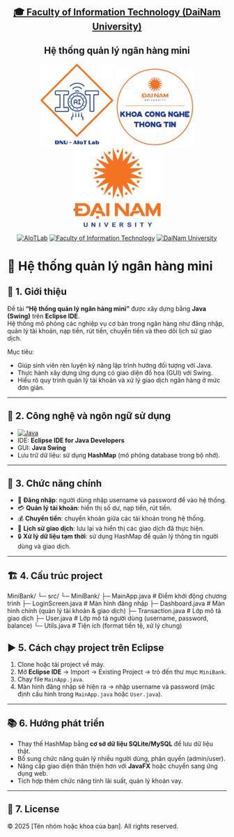 <h2 align="center">
    <a href="https://dainam.edu.vn/vi/khoa-cong-nghe-thong-tin">
    🎓 Faculty of Information Technology (DaiNam University)
    </a>
</h2>
<h2 align="center">
   Hệ thống quản lý ngân hàng mini
</h2>
<div align="center">
    <p align="center">
        <img src="docs/aiotlab_logo.png" alt="AIoTLab Logo" width="170"/>
        <img src="docs/fitdnu_logo.png" alt="AIoTLab Logo" width="180"/>
        <img src="docs/dnu_logo.png" alt="DaiNam University Logo" width="200"/>
    </p>

[![AIoTLab](https://img.shields.io/badge/AIoTLab-green?style=for-the-badge)](https://www.facebook.com/DNUAIoTLab)
[![Faculty of Information Technology](https://img.shields.io/badge/Faculty%20of%20Information%20Technology-blue?style=for-the-badge)](https://dainam.edu.vn/vi/khoa-cong-nghe-thong-tin)
[![DaiNam University](https://img.shields.io/badge/DaiNam%20University-orange?style=for-the-badge)](https://dainam.edu.vn)

</div>

# 🏦 Hệ thống quản lý ngân hàng mini

## 📖 1. Giới thiệu
Đề tài **“Hệ thống quản lý ngân hàng mini”** được xây dựng bằng **Java (Swing)** trên **Eclipse IDE**.  
Hệ thống mô phỏng các nghiệp vụ cơ bản trong ngân hàng như đăng nhập, quản lý tài khoản, nạp tiền, rút tiền, chuyển tiền và theo dõi lịch sử giao dịch.  

Mục tiêu:
- Giúp sinh viên rèn luyện kỹ năng lập trình hướng đối tượng với Java.  
- Thực hành xây dựng ứng dụng có giao diện đồ họa (GUI) với Swing.  
- Hiểu rõ quy trình quản lý tài khoản và xử lý giao dịch ngân hàng ở mức đơn giản.  

---

## 🔧 2. Công nghệ và ngôn ngữ sử dụng
- [![Java](https://img.shields.io/badge/Java-007396?style=for-the-badge&logo=java&logoColor=white)](https://www.java.com/)  
- IDE: **Eclipse IDE for Java Developers**  
- GUI: **Java Swing**  
- Lưu trữ dữ liệu: sử dụng **HashMap** (mô phỏng database trong bộ nhớ).  

---

## 🚀 3. Chức năng chính
- 👤 **Đăng nhập**: người dùng nhập username và password để vào hệ thống.  
- 💳 **Quản lý tài khoản**: hiển thị số dư, nạp tiền, rút tiền.  
- 💰 **Chuyển tiền**: chuyển khoản giữa các tài khoản trong hệ thống.  
- 📜 **Lịch sử giao dịch**: lưu lại và hiển thị các giao dịch đã thực hiện.  
- 🔒 **Xử lý dữ liệu tạm thời**: sử dụng HashMap để quản lý thông tin người dùng và giao dịch.  

---

## 🏗️ 4. Cấu trúc project

MiniBank/
└─ src/
└─ MiniBank/
├─ MainApp.java # Điểm khởi động chương trình
├─ LoginScreen.java # Màn hình đăng nhập
├─ Dashboard.java # Màn hình chính (quản lý tài khoản & giao dịch)
├─ Transaction.java # Lớp mô tả giao dịch
├─ User.java # Lớp mô tả người dùng (username, password, balance)
└─ Utils.java # Tiện ích (format tiền tệ, xử lý chung)


## ▶️ 5. Cách chạy project trên Eclipse
1. Clone hoặc tải project về máy.  
2. Mở **Eclipse IDE** → Import → Existing Project → trỏ đến thư mục `MiniBank`.  
3. Chạy file `MainApp.java`.  
4. Màn hình đăng nhập sẽ hiện ra → nhập username và password (mặc định cấu hình trong `MainApp.java` hoặc `User.java`).  

---

## 📚 6. Hướng phát triển
- Thay thế HashMap bằng **cơ sở dữ liệu SQLite/MySQL** để lưu dữ liệu thật.  
- Bổ sung chức năng quản lý nhiều người dùng, phân quyền (admin/user).  
- Nâng cấp giao diện thân thiện hơn với **JavaFX** hoặc chuyển sang ứng dụng web.  
- Tích hợp thêm chức năng tính lãi suất, quản lý khoản vay.  

---

## 📝 7. License
© 2025 [Tên nhóm hoặc khoa của bạn]. All rights reserved.